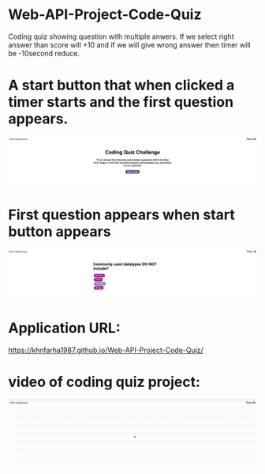 # Web-API-Project-Code-Quiz
Coding quiz showing question with multiple anwers. If we select right answer than score will +10 and if we will give wrong answer then timer will be -10second reduce. 

# A start button that when clicked a timer starts and the first question appears.
![alt](./images/img-1.png)

# First question appears when start button appears
![alt](./images/img-2.png)

# Application URL:
https://khnfarha1987.github.io/Web-API-Project-Code-Quiz/

# video of coding quiz project:
![alt](./images/Untitled.gif)





